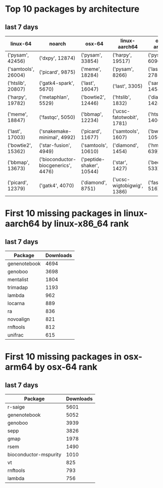 # Top 10 packages by architecture
## last 7 days
|linux-64 | noarch | osx-64 | linux-aarch64 | osx-arm64 | 
|-|-|-|-|-|
|('pysam', 42456) |('dxpy', 12874) |('pysam', 33854) |('harpy', 19517) |('pysam', 6096) |
|('samtools', 26004) |('picard', 9875) |('meme', 18284) |('pysam', 8266) |('last', 2785) |
|('htslib', 20807) |('gatk4-spark', 5670) |('last', 16047) |('last', 3305) |('samtools', 1454) |
|('harpy', 19782) |('metaphlan', 5529) |('bowtie2', 12446) |('htslib', 1832) |('diamond', 1424) |
|('meme', 18847) |('fastqc', 5050) |('bbmap', 12234) |('ucsc-fatotwobit', 1781) |('htslib', 1406) |
|('last', 17003) |('snakemake-minimal', 4992) |('picard', 11677) |('samtools', 1607) |('bwa', 1056) |
|('bowtie2', 15362) |('star-fusion', 4949) |('samtools', 10610) |('diamond', 1454) |('hmmer', 639) |
|('bbmap', 13673) |('bioconductor-biocgenerics', 4476) |('peptide-shaker', 10544) |('star', 1427) |('bedtools', 533) |
|('picard', 12379) |('gatk4', 4070) |('diamond', 8751) |('ucsc-wigtobigwig', 1386) |('fasttree', 516) |
# First 10 missing packages in linux-aarch64 by linux-x86_64 rank
## last 7 days

| Package | Downloads |
| - | - |
| genenotebook | 4694 | 
| genoboo | 3698 | 
| mentalist | 1804 | 
| trimadap | 1193 | 
| lambda | 962 | 
| locarna | 889 | 
| ra | 836 | 
| novoalign | 821 | 
| rnftools | 812 | 
| unifrac | 615 | 
# First 10 missing packages in osx-arm64 by osx-64 rank
## last 7 days

| Package | Downloads |
| - | - |
| r-saige | 5601 | 
| genenotebook | 5052 | 
| genoboo | 3939 | 
| sepp | 3826 | 
| gmap | 1978 | 
| rsem | 1490 | 
| bioconductor-mspurity | 1010 | 
| vt | 825 | 
| rnftools | 793 | 
| lambda | 756 | 
